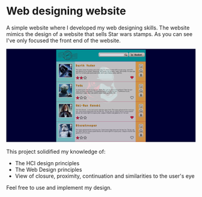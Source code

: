 # Web designing website

A simple website where I developed my web designing skills.
The website mimics the design of a website that sells Star wars stamps. As you can see I've only focused the front end of the website.

![](websiteScreenshot.PNG)

This project solidified my knowledge of:
* The HCI design principles
* The Web Design principles
* View of closure, proximity, continuation and similarities to the user's eye

Feel free to use and implement my design.
